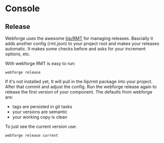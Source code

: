 # Console

## Release

Webforge uses the awesome [liip/RMT](https://github.com/liip/RMT) for managing releases. Bascially it adds another config (rmt.json) to your project root and makes your releases automatic. It makes some checks before and asks for your increment options, etc.

With webforge RMT is easy to run:

```
webforge release
```

If it's not installed yet, It will pull in the liip/rmt package into your project. After that commit and adjust the config.
Run the webforge release again to release the first version of your component. The defaults from webforge are:
  - tags are persisted in git tasks
  - your versions are semantic
  - your working copy is clean

To just see the current version use:

```
webforge release current
```

